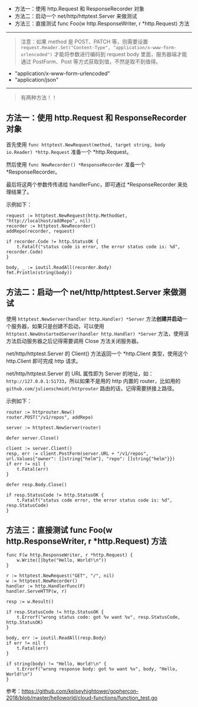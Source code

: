 * 方法一：使用 http.Request 和 ResponseRecorder 对象
* 方法二：启动一个 net/http/httptest.Server 来做测试
* 方法三：直接测试 func Foo(w http.ResponseWriter, r *http.Request) 方法

---

> 注意：如果 method 是 POST、PATCH 等，则需要设置`request.Header.Set("Content-Type", "application/x-www-form-urlencoded")` 才能将参数进行编码到 request body 里面，服务器端才能通过 PostForm、Post 等方式获取到值，不然是取不到值得。

* "application/x-www-form-urlencoded"
* "application/json"

---

> 有两种方法！！

## 方法一：使用 http.Request 和 ResponseRecorder 对象

首先使用 `func httptest.NewRequest(method, target string, body io.Reader) *http.Request` 准备一个 *http.Request。

然后使用 `func NewRecorder() *ResponseRecorder` 准备一个 *ResponseRecorder。

最后将这两个参数传传递给 handlerFunc，即可通过 *ResponseRecorder 来处理结果了。

示例如下：

```
request := httptest.NewRequest(http.MethodGet, "http://localhost/addRepo", nil)
recorder := httptest.NewRecorder()
addRepo(recorder, request)

if recorder.Code != http.StatusOK {
    t.Fatalf("status code is error, the error status code is: %d", recorder.Code)
}

body, _ := ioutil.ReadAll(recorder.Body)
fmt.Println(string(body))
```

## 方法二：启动一个 net/http/httptest.Server 来做测试

使用 `httptest.NewServer(handler http.Handler) *Server` 方法**创建并启动**一个服务器，如果只是创建不启动，可以使用 `httptest.NewUnstartedServer(handler http.Handler) *Server` 方法，使用该方法启动服务器之后记得需要调用 Close 方法关闭服务器。

net/http/httptest.Server 的 Client() 方法返回一个 *http.Client 类型，使用这个 http.Client 即可完成 http 请求。 

net/http/httptest.Server 的 URL 属性即为 Server 的地址，如：`http://127.0.0.1:51733`，所以如果不是用的 http 内置的 router，比如用的 `github.com/julienschmidt/httprouter` 路由的话，记得需要拼接上路径。

示例如下：

```
router := httprouter.New()
router.POST("/v1/repos", addRepo)

server := httptest.NewServer(router)

defer server.Close()

client := server.Client()
resp, err := client.PostForm(server.URL + "/v1/repos", url.Values{"owner": []string{"helm"}, "repo": []string{"helm"}})
if err != nil {
    t.Fatal(err)
}

defer resp.Body.Close()

if resp.StatusCode != http.StatusOK {
    t.Fatalf("status code error, the error status code is: %d", resp.StatusCode)
}
```

## 方法三：直接测试 func Foo(w http.ResponseWriter, r *http.Request) 方法

```
func F(w http.ResponseWriter, r *http.Request) {
	w.Write([]byte("Hello, World!\n"))
}
```

```
r := httptest.NewRequest("GET", "/", nil)
w := httptest.NewRecorder()
handler := http.HandlerFunc(F)
handler.ServeHTTP(w, r)

resp := w.Result()

if resp.StatusCode != http.StatusOK {
    t.Errorf("wrong status code: got %v want %v", resp.StatusCode, http.StatusOK)
}

body, err := ioutil.ReadAll(resp.Body)
if err != nil {
    t.Fatal(err)
}

if string(body) != "Hello, World!\n" {
    t.Errorf("wrong response body: got %v want %v", body, "Hello, World!\n")
}
```

参考：https://github.com/kelseyhightower/gophercon-2018/blob/master/helloworld/cloud-functions/function_test.go
